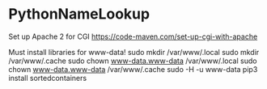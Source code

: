 # PythonNameLookup
Set up Apache 2 for CGI
https://code-maven.com/set-up-cgi-with-apache

Must install libraries for www-data!
sudo mkdir /var/www/.local
sudo mkdir /var/www/.cache
sudo chown www-data.www-data /var/www/.local
sudo chown www-data.www-data /var/www/.cache
sudo -H -u www-data pip3 install sortedcontainers
